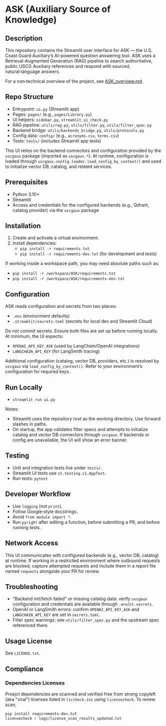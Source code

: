 # ASK (Auxiliary Source of Knowledge)

## Description
This repository contains the Streamlit user interface for ASK — the U.S. Coast Guard Auxiliary’s AI-powered question answering tool. ASK uses a Retrieval-Augmented Generation (RAG) pipeline to search authoritative, public USCG Auxiliary references and respond with sourced, natural‑language answers.

For a non‑technical overview of the project, see [ASK_overview.md](ASK_overview.md).

## Repo Structure
- Entrypoint: `ui.py` (Streamlit app)
- Pages: `pages/` (e.g., `pages/Library.py`)
- UI helpers: `sidebar.py`, `streamlit_ui_check.py`
- RAG pipeline: `utils/rag.py`, `utils/filter.py`, `utils/filter_spec.py`
- Backend bridge: `utils/backends_bridge.py`, `utils/protocols.py`
- Config data: `config/` (e.g., `acronyms.csv`, `terms.csv`)
- Tests: `tests/` (includes Streamlit app tests)

This UI relies on the backend connectors and configuration provided by the `uscgaux` package (imported as `uscgaux.*`). At runtime, configuration is loaded through `uscgaux.config.loader.load_config_by_context()` and used to initialize vector DB, catalog, and related services.

## Prerequisites
- Python 3.10+
- Streamlit
- Access and credentials for the configured backends (e.g., Qdrant, catalog provider) via the `uscgaux` package

## Installation
1) Create and activate a virtual environment.
2) Install dependencies:
   - `pip install -r requirements.txt`
   - `pip install -r requirements-dev.txt` (for development and tests)

If working inside a workspace path, you may need absolute paths such as:
- `pip install -r /workspace/ASK/requirements.txt`
- `pip install -r /workspace/ASK/requirements-dev.txt`

## Configuration
ASK reads configuration and secrets from two places:
- `.env` (environment defaults)
- `.streamlit/secrets.toml` (secrets for local dev and Streamlit Cloud)

Do not commit secrets. Ensure both files are set up before running locally. At minimum, the UI expects:
- `OPENAI_API_KEY_ASK` (used by LangChain/OpenAI integrations)
- `LANGCHAIN_API_KEY` (for LangSmith tracing)

Additional configuration (catalog, vector DB, providers, etc.) is resolved by `uscgaux` via `load_config_by_context()`. Refer to your environment’s configuration for required keys.

## Run Locally
- `streamlit run ui.py`

Notes:
- Streamlit uses the repository root as the working directory. Use forward slashes in paths.
- On startup, the app validates filter specs and attempts to initialize catalog and vector DB connectors through `uscgaux`. If backends or config are unavailable, the UI will show an error banner.

## Testing
- Unit and integration tests live under `tests/`.
- Streamlit UI tests use `st.testing.v1.AppTest`.
- Run tests: `pytest`

## Developer Workflow
- Use `logging` (not `print`).
- Follow Google‑style docstrings.
- Avoid `from module import *`.
- Run `pyright` after editing a function, before submitting a PR, and before running tests.

## Network Access
This UI communicates with configured backends (e.g., vector DB, catalog) at runtime. If working in a restricted environment where outbound requests are blocked, capture attempted requests and include them in a report file named `requests` alongside your PR for review.

## Troubleshooting
- "Backend init/fetch failed" or missing catalog data: verify `uscgaux` configuration and credentials are available through `.env`/`st.secrets`.
- OpenAI or LangSmith errors: confirm `OPENAI_API_KEY_ASK` and `LANGCHAIN_API_KEY` are set in `secrets.toml`.
- Filter spec warnings: see `utils/filter_spec.py` and the upstream spec referenced there.

## Usage License
See `LICENSE.txt`.

## Compliance
### Dependencies Licenses
Proejct dependencies are scanned and verified free from strong copyleft (aka "viral") licenses listed in `liccheck.ini` using `licensecheck`. To renew scan, 

```bash
pip install requirements-dev.txt
licensecheck > logs/license_scan_results_updated.txt
```
